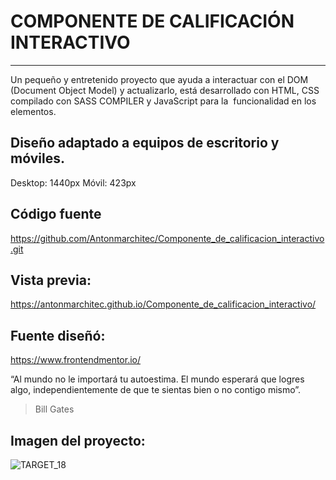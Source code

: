 # COMPONENTE DE CALIFICACIÓN INTERACTIVO
**************************************
Un pequeño y entretenido proyecto que ayuda a interactuar con el DOM (Document Object Model) y actualizarlo, está desarrollado con HTML, CSS compilado con SASS COMPILER y JavaScript para la  funcionalidad en los elementos.

## Diseño adaptado a equipos de escritorio y móviles.
Desktop: 1440px
Móvil: 423px

## Código fuente
https://github.com/Antonmarchitec/Componente_de_calificacion_interactivo.git

## Vista previa:
https://antonmarchitec.github.io/Componente_de_calificacion_interactivo/

## Fuente diseñó:
https://www.frontendmentor.io/


“Al mundo no le importará tu autoestima. El mundo esperará que logres   algo, independientemente de que te sientas bien o no contigo mismo”.
> Bill Gates

## Imagen del proyecto:
![TARGET_18](https://user-images.githubusercontent.com/70084380/183565164-2ec43560-ef18-47e2-92d9-ad0e557cb7a6.jpg)

